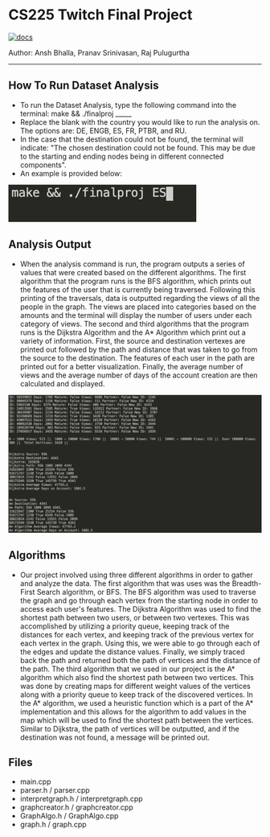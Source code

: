 # CS225 Twitch Final Project

[![docs](https://img.shields.io/badge/docs-yes-brightgreen)](docs/README.md)


Author: Ansh Bhalla, Pranav Srinivasan, Raj Pulugurtha

---

**How To Run Dataset Analysis**
-
- To run the Dataset Analysis, type the following command into the terminal: make && ./finalproj _____
- Replace the blank with the country you would like to run the analysis on. The options are: DE, ENGB, ES, FR, PTBR, and RU.
- In the case that the destination could not be found, the terminal will indicate: "The chosen destination could not be found. This may be due to the starting and ending nodes being in different connected components".
- An example is provided below:


![image](makeimage.png)

**Analysis Output**
-
- When the analysis command is run, the program outputs a series of values that were created based on the different algorithms. The first algorithm that the program runs is the BFS algorithm, which prints out the features of the user that is currently being traversed. Following this printing of the traversals, data is outputted regarding the views of all the people in the graph. The views are placed into categories based on the amounts and the terminal will display the number of users under each category of views. The second and third algorithms that the program runs is the Dijkstra Algorithm and the A* Algorithm which print out a variety of information. First, the source and destination vertexes are printed out followed by the path and distance that was taken to go from the source to the destination. The features of each user in the path are printed out for a better visualization. Finally, the average number of views and the average number of days of the account creation are then calculated and displayed. 


![image](algoImage.png)


 
**Algorithms**  
-
- Our project involved using three different algorithms in order to gather and analyze the data. The first algorithm that was uses was the Breadth-First Search algorithm, or BFS. The BFS algorithm was used to traverse the graph and go through each vertex from the starting node in order to access each user's features. The Dijkstra Algorithm was used to find the shortest path between two users, or between two vertexes. This was accomplished by utilizing a priority queue, keeping track of the distances for each vertex, and keeping track of the previous vertex for each vertex in the graph. Using this, we were able to go through each of the edges and update the distance values. Finally, we simply traced back the path and returned both the path of vertices and the distance of the path. The third algorithm that we used in our project is the A* algorithm which also find the shortest path between two vertices. This was done by creating maps for different weight values of the vertices along with a priority queue to keep track of the discovered vertices. In the A* algorithm, we used a heuristic function which is a part of the A* implementation and this allows for the algorithm to add values in the map which will be used to find the shortest path between the vertices. Similar to Dijkstra, the path of vertices will be outputted, and if the destination was not found, a message will be printed out.



**Files**
-
- main.cpp
- parser.h / parser.cpp
- interpretgraph.h / interpretgraph.cpp
- graphcreator.h / graphcreator.cpp
- GraphAlgo.h / GraphAlgo.cpp
- graph.h / graph.cpp